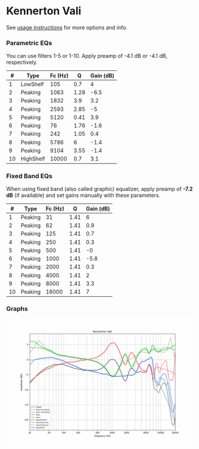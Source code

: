 # Kennerton Vali
See [usage instructions](https://github.com/jaakkopasanen/AutoEq#usage) for more options and info.

### Parametric EQs
You can use filters 1-5 or 1-10. Apply preamp of -4.1 dB or -4.1 dB, respectively.

|   # | Type      |   Fc (Hz) |    Q |   Gain (dB) |
|-----|-----------|-----------|------|-------------|
|   1 | LowShelf  |       105 | 0.7  |         4   |
|   2 | Peaking   |      1063 | 1.28 |        -6.5 |
|   3 | Peaking   |      1832 | 3.9  |         3.2 |
|   4 | Peaking   |      2593 | 2.85 |        -5   |
|   5 | Peaking   |      5120 | 0.41 |         3.9 |
|   6 | Peaking   |        76 | 1.76 |        -1.6 |
|   7 | Peaking   |       242 | 1.05 |         0.4 |
|   8 | Peaking   |      5786 | 6    |        -1.4 |
|   9 | Peaking   |      9104 | 3.55 |        -1.4 |
|  10 | HighShelf |     10000 | 0.7  |         3.1 |

### Fixed Band EQs
When using fixed band (also called graphic) equalizer, apply preamp of **-7.2 dB** (if available) and set gains manually with these parameters.

|   # | Type    |   Fc (Hz) |    Q |   Gain (dB) |
|-----|---------|-----------|------|-------------|
|   1 | Peaking |        31 | 1.41 |         6   |
|   2 | Peaking |        62 | 1.41 |         0.9 |
|   3 | Peaking |       125 | 1.41 |         0.7 |
|   4 | Peaking |       250 | 1.41 |         0.3 |
|   5 | Peaking |       500 | 1.41 |        -0   |
|   6 | Peaking |      1000 | 1.41 |        -5.8 |
|   7 | Peaking |      2000 | 1.41 |         0.3 |
|   8 | Peaking |      4000 | 1.41 |         2   |
|   9 | Peaking |      8000 | 1.41 |         3.3 |
|  10 | Peaking |     16000 | 1.41 |         7   |

### Graphs
![](./Kennerton%20Vali.png)

